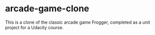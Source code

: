 # arcade-game-clone
This is a clone of the classic arcade game Frogger, completed as a unit project for a Udacity course.
